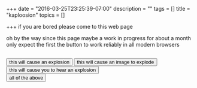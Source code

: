 +++
date = "2016-03-25T23:25:39-07:00"
description = ""
tags = []
title = "kaploosion"
topics = []

+++
if you are bored please come to this web page
<!--more-->
oh by the way since this page maybe a work in progress for about a month
only expect the first the button to work reliably in all modern browsers</br>

<img href="https://www.google.com/url?sa=i&rct=j&q=&esrc=s&source=images&cd=&cad=rja&uact=8&ved=0ahUKEwjkj76i293LAhUT8mMKHZVPBBsQjRwIBw&url=http%3A%2F%2Fphotobucket.com%2Fimages%2Fexplosion%2520gif&bvm=bv.117868183,d.cGc&psig=AFQjCNHj8VLoS5Y_lLk_wQd6baqdPD6Bbg&ust=1459059726273388"></img>


<audio src="http://mycoder.ddns.net/explosion.wav" id="a-explode"></audio>

<button onclick="alert('ka boom')">this will cause an explosion</button>
<button onclick="alert('ka boom')">this will cause an image to explode</button>
<button onclick="audioExplosion()">this will cause you to hear an explosion</button></br>
<button onclick="alert('ka boom')">all of the above </button>
<script src="/include/myLib.js"></script>
<script type="text/javascript">
function audioExplosion(){
  var audio = document.getElementById("a-explode");
  audio.play();
}
</script>
